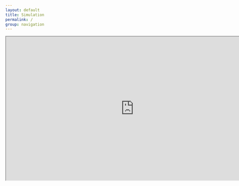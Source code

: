 ```yaml
---
layout: default
title: Simulation
permalink: /
group: navigation
---
```

<iframe allowFullScreen="true" width="800" height="450" src="https://c1.goote.ch/379f2eb9aee7402fbd44650393419d83.scene" title="Learn about our Solar System stars and planets"></iframe>
